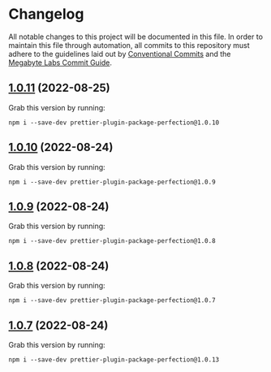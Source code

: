 # Changelog

All notable changes to this project will be documented in this file. In order to maintain this file through automation, all commits to this repository must adhere to the guidelines laid out by [Conventional Commits](https://conventionalcommits.org) and the [Megabyte Labs Commit Guide](https://megabyte.space/docs/contributing/commits).

## [1.0.11](https://gitlab.com/megabyte-labs/npm/plugin/prettier-plugin-package-perfection/compare/v1.0.10...v1.0.11) (2022-08-25)





Grab this version by running:


```shell
npm i --save-dev prettier-plugin-package-perfection@1.0.10
```

## [1.0.10](https://gitlab.com/megabyte-labs/npm/plugin/prettier-plugin-package-perfection/compare/v1.0.9...v1.0.10) (2022-08-24)





Grab this version by running:


```shell
npm i --save-dev prettier-plugin-package-perfection@1.0.9
```

## [1.0.9](https://gitlab.com/megabyte-labs/npm/plugin/prettier-plugin-package-perfection/compare/v1.0.8...v1.0.9) (2022-08-24)





Grab this version by running:


```shell
npm i --save-dev prettier-plugin-package-perfection@1.0.8
```

## [1.0.8](https://gitlab.com/megabyte-labs/npm/plugin/prettier-plugin-package-perfection/compare/v1.0.7...v1.0.8) (2022-08-24)





Grab this version by running:


```shell
npm i --save-dev prettier-plugin-package-perfection@1.0.7
```

## [1.0.7](https://gitlab.com/megabyte-labs/npm/plugin/prettier-plugin-package-perfection/compare/v1.0.6...v1.0.7) (2022-08-24)





Grab this version by running:


```shell
npm i --save-dev prettier-plugin-package-perfection@1.0.13
```
